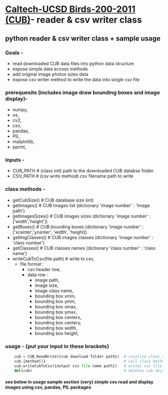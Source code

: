 # [Caltech-UCSD Birds-200-2011 (CUB)](http://www.vision.caltech.edu/visipedia/CUB-200-2011.html)- reader & csv writer class

## python reader & csv writer class + sample usage

### Goals -
 - read downloaded CUB data files into python data structure 
 - expose simple data access methods
 - add original image photos sizes data
 - expose csv writer method to write the data into single csv file
    
### prerequesits (includes image draw bounding boxes and image display)-  
 - numpy,  
 - os,  
 - cv2,  
 - csv,  
 - pandas,  
 - PIL,  
 - matplotlib,  
 - pprint,  

### inputs -  
 - CUB_PATH # (class init) path to the downloaded CUB databse folder  
 - CSV_PATH # (csv write method) csv filename path to write  
       
### class methods -  
 - getCubSize()              # CUB database size  (int)  
 - getImages()               # CUB images list    (dictionary 'image number' : 'image path')  
 - getImagesSizes()          # CUB images sizes   (dictionary 'image number' : \['width','height'\])  
 - getBoxes()                # CUB bounding boxes (dictionary 'image number' : \['xcenter','ycenter', 'width', 'height\])  
 - getImgClasses()           # CUB images classes (dictionary 'image number' : 'class number')  
 - getClasses()              # CUB classes names  (dictionary 'class number' : 'class name')  
 - writeCubToCsv(file path)  # write to csv,   
     - file format :   
         - csv header row,  
         - data row :  
             - image path,  
             - image size,  
             - image class name,  
             - bounding box xmin,  
             - bounding box ymin,  
             - bounding box xmax,  
             - bounding box ymax,  
             - bounding box centerx,  
             - bounding box centery,  
             - bounding box width,  
             - bounding box height,  
                
### usage - {put your input in these brackets}
```python
    cub = CUB_ReadWrite({cub download folder path})  # inialize class read all CU data files from 'folder path'  
    cub.{method()}                                   # call class methods, retuns CUB data as described above  
    cub.writeCubToCsv({output csv file name path})   # writes csv file to 'file path' in format decribed above  
    del(cub)                                         # deletes cub object  
```
    
#### see below in usage sample section (very) simple csv read and display images using csv, pandas, PIL packages  
